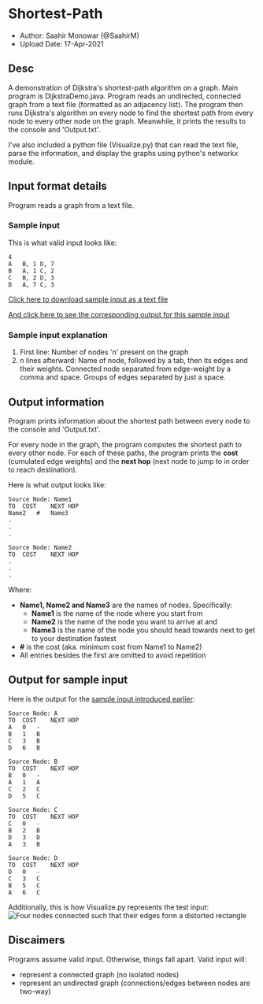 # Shortest-Path

- Author: Saahir Monowar (@SaahirM)
- Upload Date: 17-Apr-2021

## Desc

A demonstration of Dijkstra's shortest-path algorithm on a graph. Main program is DijkstraDemo.java. Program reads an undirected, connected graph from a text file (formatted as an adjacency list). The program then runs Dijkstra's algorithm on every node to find the shortest path from every node to every other node on the graph. Meanwhile, it prints the results to the console and 'Output.txt'.

I've also included a python file (Visualize.py) that can read the text file, parse the information, and display the graphs using python's networkx module.

## Input format details

Program reads a graph from a text file.

### Sample input

This is what valid input looks like:
```
4
A	B, 1 D, 7
B	A, 1 C, 2
C	B, 2 D, 3
D	A, 7 C, 3
```
[Click here to download sample input as a text file](https://github.com/SaahirM/Shortest-Path/files/6330328/Test.txt)

[And click here to see the corresponding output for this sample input](https://github.com/SaahirM/Shortest-Path/blob/main/README.md#output-for-sample-input)

### Sample input explanation

1. First line: Number of nodes 'n' present on the graph
2. n lines afterward: Name of node, followed by a tab, then its edges and their weights. Connected node separated from edge-weight by a comma and space. Groups of edges separated by just a space.

## Output information

Program prints information about the shortest path between every node to the console and 'Output.txt'.

For every node in the graph, the program computes the shortest path to every other node. For each of these paths, the program prints the **cost** (cumulated edge weights) and the **next hop** (next node to jump to in order to reach destination).

Here is what output looks like:

```
Source Node: Name1
TO	COST	NEXT HOP
Name2	#	Name3
.
.
.

Source Node: Name2
TO	COST	NEXT HOP
.
.
.

```

Where:
- **Name1, Name2 and Name3** are the names of nodes. Specifically:
  - **Name1** is the name of the node where you start from
  - **Name2** is the name of the node you want to arrive at and
  - **Name3** is the name of the node you should head towards next to get to your destination fastest
- **#** is the cost (aka. minimum cost from Name1 to Name2)
- All entries besides the first are omitted to avoid repetition

## Output for sample input

Here is the output for the [sample input introduced earlier](https://github.com/SaahirM/Shortest-Path/blob/main/README.md#sample-input):

```
Source Node: A
TO	COST	NEXT HOP
A	0	-
B	1	B
C	3	B
D	6	B

Source Node: B
TO	COST	NEXT HOP
B	0	-
A	1	A
C	2	C
D	5	C

Source Node: C
TO	COST	NEXT HOP
C	0	-
B	2	B
D	3	D
A	3	B

Source Node: D
TO	COST	NEXT HOP
D	0	-
C	3	C
B	5	C
A	6	C

```

Additionally, this is how Visualize.py represents the test input: ![Four nodes connected such that their edges form a distorted rectangle](https://user-images.githubusercontent.com/82421572/123171779-965cc100-d452-11eb-9b10-98e045dbf6fd.png)


## Discaimers

Programs assume valid input. Otherwise, things fall apart. Valid input will:
- represent a connected graph (no isolated nodes)
- represent an undirected graph (connections/edges between nodes are two-way)
